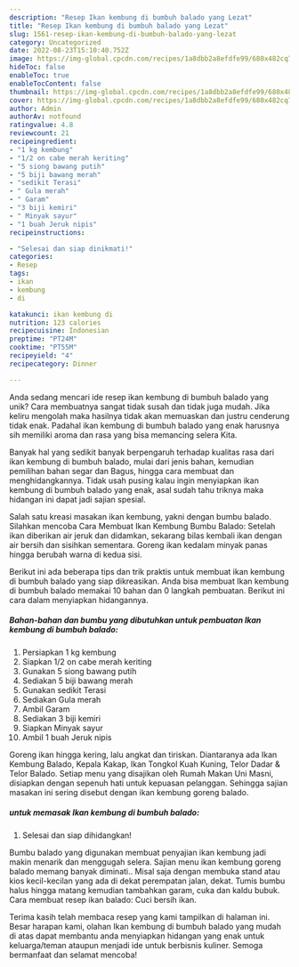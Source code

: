 ```yaml
---
description: "Resep Ikan kembung di bumbuh balado yang Lezat"
title: "Resep Ikan kembung di bumbuh balado yang Lezat"
slug: 1561-resep-ikan-kembung-di-bumbuh-balado-yang-lezat
category: Uncategorized
date: 2022-08-23T15:10:40.752Z
image: https://img-global.cpcdn.com/recipes/1a8dbb2a8efdfe99/680x482cq70/ikan-kembung-di-bumbuh-balado-foto-resep-utama.jpg
hideToc: false
enableToc: true
enableTocContent: false
thumbnail: https://img-global.cpcdn.com/recipes/1a8dbb2a8efdfe99/680x482cq70/ikan-kembung-di-bumbuh-balado-foto-resep-utama.jpg
cover: https://img-global.cpcdn.com/recipes/1a8dbb2a8efdfe99/680x482cq70/ikan-kembung-di-bumbuh-balado-foto-resep-utama.jpg
author: Admin
authorAv: notfound
ratingvalue: 4.8
reviewcount: 21
recipeingredient:
- "1 kg kembung"
- "1/2 on cabe merah keriting"
- "5 siong bawang putih"
- "5 biji bawang merah"
- "sedikit Terasi"
- " Gula merah"
- " Garam"
- "3 biji kemiri"
- " Minyak sayur"
- "1 buah Jeruk nipis"
recipeinstructions:

- "Selesai dan siap dinikmati!"
categories:
- Resep
tags:
- ikan
- kembung
- di

katakunci: ikan kembung di 
nutrition: 123 calories
recipecuisine: Indonesian
preptime: "PT24M"
cooktime: "PT55M"
recipeyield: "4"
recipecategory: Dinner

---
```





Anda sedang mencari ide resep ikan kembung di bumbuh balado yang unik? Cara membuatnya sangat tidak susah dan tidak juga mudah. Jika keliru mengolah maka hasilnya tidak akan memuaskan dan justru cenderung tidak enak. Padahal ikan kembung di bumbuh balado yang enak harusnya sih memiliki aroma dan rasa yang bisa memancing selera Kita.





Banyak hal yang sedikit banyak berpengaruh terhadap kualitas rasa dari ikan kembung di bumbuh balado, mulai dari jenis bahan, kemudian pemilihan bahan segar dan Bagus, hingga cara membuat dan menghidangkannya. Tidak usah pusing kalau ingin menyiapkan ikan kembung di bumbuh balado yang enak,      asal sudah tahu triknya maka hidangan ini dapat jadi sajian spesial.














Salah satu kreasi masakan ikan kembung, yakni dengan bumbu balado. Silahkan mencoba Cara Membuat Ikan Kembung Bumbu Balado: Setelah ikan diberikan air jeruk dan didamkan, sekarang bilas kembali ikan dengan air bersih dan sisihkan sementara. Goreng ikan kedalam minyak panas hingga berubah warna di kedua sisi.






Berikut ini ada beberapa tips dan trik praktis untuk membuat ikan kembung di bumbuh balado yang siap dikreasikan. Anda bisa membuat Ikan kembung di bumbuh balado memakai 10 bahan dan 0 langkah pembuatan. Berikut ini cara dalam menyiapkan hidangannya.

<!--inarticleads1-->

##### Bahan-bahan dan bumbu yang dibutuhkan untuk pembuatan Ikan kembung di bumbuh balado:

1. Persiapkan 1 kg kembung
1. Siapkan 1/2 on cabe merah keriting
1. Gunakan 5 siong bawang putih
1. Sediakan 5 biji bawang merah
1. Gunakan sedikit Terasi
1. Sediakan  Gula merah
1. Ambil  Garam
1. Sediakan 3 biji kemiri
1. Siapkan  Minyak sayur
1. Ambil 1 buah Jeruk nipis


Goreng ikan hingga kering, lalu angkat dan tiriskan. Diantaranya ada Ikan Kembung Balado, Kepala Kakap, Ikan Tongkol Kuah Kuning, Telor Dadar &amp; Telor Balado. Setiap menu yang disajikan oleh Rumah Makan Uni Masni, disiapkan dengan sepenuh hati untuk kepuasan pelanggan. Sehingga sajian masakan ini sering disebut dengan ikan kembung goreng balado. 

<!--inarticleads2-->

#####  untuk memasak Ikan kembung di bumbuh balado:


1. Selesai dan siap dihidangkan!

Bumbu balado yang digunakan membuat penyajian ikan kembung jadi makin menarik dan menggugah selera. Sajian menu ikan kembung goreng balado memang banyak diminati.. Misal saja dengan membuka stand atau kios kecil-kecilan yang ada di dekat perempatan jalan, dekat. Tumis bumbu halus hingga matang kemudian tambahkan garam, cuka dan kaldu bubuk. Cara membuat resep ikan balado: Cuci bersih ikan. 

Terima kasih telah membaca resep yang kami tampilkan di halaman ini. Besar harapan kami, olahan Ikan kembung di bumbuh balado yang mudah di atas dapat membantu anda menyiapkan hidangan yang enak untuk keluarga/teman ataupun menjadi ide untuk berbisnis kuliner. Semoga bermanfaat dan selamat mencoba!
